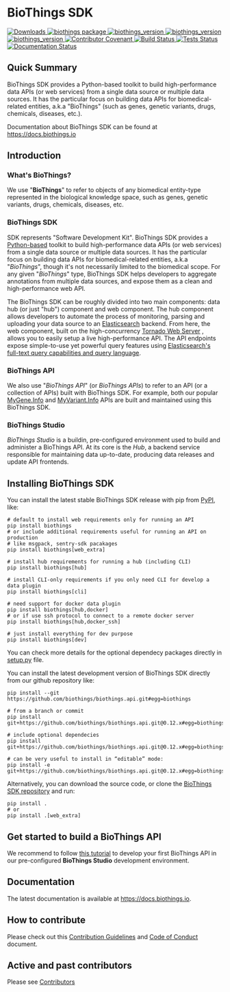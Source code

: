 # BioThings SDK

[
![Downloads](https://pepy.tech/badge/biothings)
](https://pepy.tech/project/biothings)
[
![biothings package](https://badge.fury.io/py/biothings.svg)
](https://pypi.python.org/pypi/biothings)
[
![biothings_version](https://img.shields.io/pypi/pyversions/biothings.svg)
](https://pypi.python.org/pypi/biothings)
[
![biothings_version](https://img.shields.io/pypi/format/biothings.svg)
](https://pypi.python.org/pypi/biothings)
[
![biothings_version](https://img.shields.io/pypi/status/biothings.svg)
](https://pypi.python.org/pypi/biothings)
[
![Contributor Covenant](https://img.shields.io/badge/Contributor%20Covenant-v2.0%20adopted-ff69b4.svg)
](CODE_OF_CONDUCT.md)
[
![Build Status](https://github.com/biothings/biothings.api/actions/workflows/test-build.yml/badge.svg)
](https://github.com/biothings/biothings.api/actions/workflows/test-build.yml)
[
![Tests Status](https://github.com/biothings/biothings.api/actions/workflows/run-tests.yml/badge.svg)
](https://github.com/biothings/biothings.api/actions/workflows/run-tests.yml)
[
![Documentation Status](https://readthedocs.org/projects/biothingsapi/badge/?version=latest)
](https://docs.biothings.io/en/latest/?badge=latest)

## Quick Summary

BioThings SDK provides a Python-based toolkit to build high-performance data APIs (or web services) from a single data source or multiple data sources. It has the particular focus on building data APIs for biomedical-related entities, a.k.a "BioThings" (such as genes, genetic variants, drugs, chemicals, diseases, etc.).

Documentation about BioThings SDK can be found at https://docs.biothings.io

## Introduction

### What's BioThings?

We use "**BioThings**" to refer to objects of any biomedical entity-type
represented in the biological knowledge space, such as genes, genetic
variants, drugs, chemicals, diseases, etc.

### BioThings SDK

SDK represents "Software Development Kit". BioThings SDK provides a
[Python-based](https://www.python.org/) toolkit to build
high-performance data APIs (or web services) from a single data source
or multiple data sources. It has the particular focus on building data
APIs for biomedical-related entities, a.k.a "*BioThings*", though it's
not necessarily limited to the biomedical scope. For any given
"*BioThings*" type, BioThings SDK helps developers to aggregate
annotations from multiple data sources, and expose them as a clean and
high-performance web API.

The BioThings SDK can be roughly divided into two main components: data
hub (or just "hub") component and web component. The hub component
allows developers to automate the process of monitoring, parsing and
uploading your data source to an
[Elasticsearch](https://www.elastic.co/products/elasticsearch) backend.
From here, the web component, built on the high-concurrency [Tornado Web
Server](http://www.tornadoweb.org/en/stable/) , allows you to easily
setup a live high-performance API. The API endpoints expose
simple-to-use yet powerful query features using [Elasticsearch's
full-text query capabilities and query
language](https://www.elastic.co/guide/en/elasticsearch/reference/2.4/query-dsl-query-string-query.html#query-string-syntax).

### BioThings API

We also use "*BioThings API*" (or *BioThings APIs*) to refer to an API
(or a collection of APIs) built with BioThings SDK. For example, both
our popular [MyGene.Info](http://mygene.info/) and
[MyVariant.Info](http://myvariant.info/) APIs are built and maintained
using this BioThings SDK.

### BioThings Studio

*BioThings Studio* is a buildin, pre-configured environment used to build and
administer a BioThings API. At its core is the *Hub*, a backend service responsible for maintaining data up-to-date, producing data releases and
update API frontends.

## Installing BioThings SDK

You can install the latest stable BioThings SDK release with pip from
[PyPI](https://pypi.python.org/pypi), like:

    # default to install web requirements only for running an API
    pip install biothings
    # or include additional requirements useful for running an API on production
    # like msgpack, sentry-sdk pacakages
    pip install biothings[web_extra]

    # install hub requirements for running a hub (including CLI)
    pip install biothings[hub]

    # install CLI-only requirements if you only need CLI for develop a data plugin
    pip install biothings[cli]

    # need support for docker data plugin
    pip install biothings[hub,docker]
    # or if use ssh protocol to connect to a remote docker server
    pip install biothings[hub,docker_ssh]

    # just install everything for dev purpose
    pip install biothings[dev]

You can check more details for the optional dependecy packages directly in [setup.py](setup.py) file.

You can install the latest development version of BioThings SDK directly
from our github repository like:

    pip install --git https://github.com/biothings/biothings.api.git#egg=biothings

    # from a branch or commit
    pip install git+https://github.com/biothings/biothings.api.git@0.12.x#egg=biothings

    # include optional dependecies
    pip install git+https://github.com/biothings/biothings.api.git@0.12.x#egg=biothings[web_extra]

    # can be very useful to install in “editable” mode:
    pip install -e git+https://github.com/biothings/biothings.api.git@0.12.x#egg=biothings[web_extra]

Alternatively, you can download the source code, or clone the [BioThings
SDK repository](https://github.com/biothings/biothings.api) and run:

    pip install .
    # or
    pip install .[web_extra]

## Get started to build a BioThings API

We recommend to follow [this tutorial](https://docs.biothings.io/en/latest/tutorial/studio.html) to develop your first BioThings API in our pre-configured **BioThings Studio** development environment.

## Documentation

The latest documentation is available at https://docs.biothings.io.

## How to contribute

Please check out this [Contribution Guidelines](CONTRIBUTING.md) and [Code of Conduct](CODE_OF_CONDUCT.md) document.

## Active and past contributors

Please see [Contributors](Contributors.md)